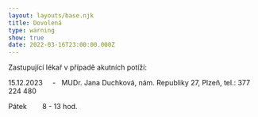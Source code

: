 ```yaml
---
layout: layouts/base.njk
title: Dovolená
type: warning
show: true
date: 2022-03-16T23:00:00.000Z
---
```

Zastupující lékař v případě akutních potíží:

15.12.2023     -   MUDr. Jana Duchková, nám. Republiky 27, Plzeň, tel.: 377 224 480

Pátek        8 - 13 hod.